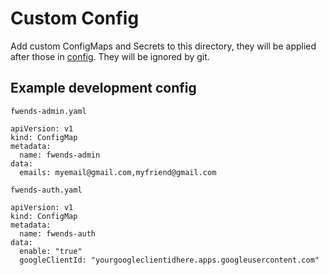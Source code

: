 # Custom Config

Add custom ConfigMaps and Secrets to this directory, they will be applied after
those in [config](../config). They will be ignored by git.

## Example development config

`fwends-admin.yaml`

```
apiVersion: v1
kind: ConfigMap
metadata:
  name: fwends-admin
data:
  emails: myemail@gmail.com,myfriend@gmail.com
```

`fwends-auth.yaml`

```
apiVersion: v1
kind: ConfigMap
metadata:
  name: fwends-auth
data:
  enable: "true"
  googleClientId: "yourgoogleclientidhere.apps.googleusercontent.com"
```
